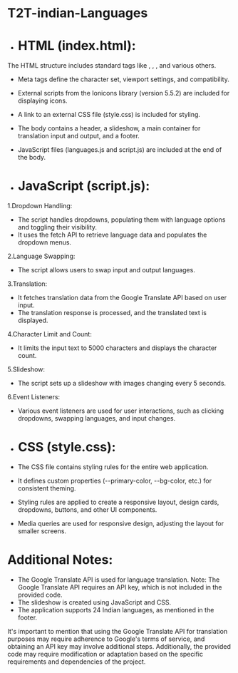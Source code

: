 # T2T-indian-Languages
- # HTML (index.html):

The HTML structure includes standard tags like <html>, <head>, <body>, and various others.
- Meta tags define the character set, viewport settings, and compatibility.
- External scripts from the Ionicons library (version 5.5.2) are included for displaying icons.
- A link to an external CSS file (style.css) is included for styling.
- The body contains a header, a slideshow, a main container for translation input and output, and a footer.
- JavaScript files (languages.js and script.js) are included at the end of the body.

- # JavaScript (script.js):
1.Dropdown Handling:

- The script handles dropdowns, populating them with language options and toggling their visibility.
- It uses the fetch API to retrieve language data and populates the dropdown menus.

2.Language Swapping:

- The script allows users to swap input and output languages.

3.Translation:

- It fetches translation data from the Google Translate API based on user input.
- The translation response is processed, and the translated text is displayed.

4.Character Limit and Count:

- It limits the input text to 5000 characters and displays the character count.

5.Slideshow:

- The script sets up a slideshow with images changing every 5 seconds.

6.Event Listeners:

- Various event listeners are used for user interactions, such as clicking dropdowns, swapping languages, and input changes.

- # CSS (style.css):
- The CSS file contains styling rules for the entire web application.
- It defines custom properties (--primary-color, --bg-color, etc.) for consistent theming.
- Styling rules are applied to create a responsive layout, design cards, dropdowns, buttons, and other UI components.
- Media queries are used for responsive design, adjusting the layout for smaller screens.

# Additional Notes:
- The Google Translate API is used for language translation. Note: The Google Translate API requires an API key, which is not included in the provided code.
- The slideshow is created using JavaScript and CSS.
- The application supports 24 Indian languages, as mentioned in the footer.


It's important to mention that using the Google Translate API for translation purposes may require adherence to Google's terms of service, and obtaining an API key may involve additional steps. Additionally, the provided code may require modification or adaptation based on the specific requirements and dependencies of the project.
